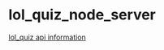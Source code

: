# lol_quiz_node_server
<a href = "https://ritzy-fireman-de2.notion.site/DB-API-1fdbf2cba154806398cfea6ddedba958" target = "_blink">lol_quiz api information</a>
